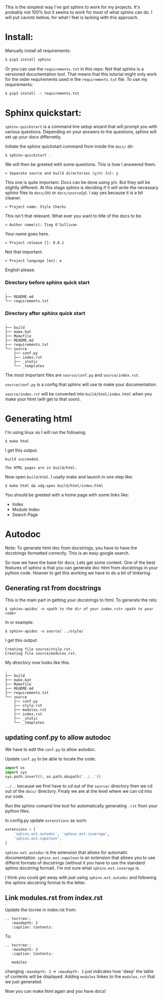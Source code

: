 This is the simplest way I've got sphinx to work for my projects. It's probably not 100% but it seems to work for most of what sphinx can do. I will put caviots bellow, for what I feel is lacking with this approach.

# Install:
Manually install all requirements:

```bash
$ pip3 install sphinx
```

Or you can use the `requirements.txt` in this repo. Not that sphinx is a versioned documentation tool. That means that this tutorial might only work for the older requirements used in the `requirements.txt` file. To use my requirements:

```bash
$ pip3 install -r requirements.txt
```

# Sphinx quickstart:

`sphinx-quickstart` is a command line setup wizard that will prompt you with various questions. Depending on your answers to the questions, sphinx will set up your docs differnetly.

Initiate the sphinx quickstart command from inside the `docs/` dir:

```
$ sphinx-quickstart .
```

We will then be greeted with some questions. This is how I answered them:

```
> Separate source and build directories (y/n) [n]: y
```

This one is quite important. Docs can be done using y/n. But they will be slightly different. At this stage sphinx is deciding if it will write the necessary sphinx files to `docs/`(n) or `docs/source`(y). I say yes because it is a bit cleaner.

```
> Project name: Style Checks
```

This isn't that relevant. What ever you want to title of the docs to be.

```
> Author name(s): Tieg O'Sullivan
```

Your name goes here.

```
> Project release []: 0.0.1
```

Not that important.

```
> Project language [en]: e
```

English please.

### Directory before sphinx quick start
```
.
├── README.md
└── requirements.txt
```

### Directory after sphinx quick start
```
.
├── build
├── make.bat
├── Makefile
├── README.md
├── requirements.txt
└── source
    ├── conf.py
    ├── index.rst
    ├── _static
    └── _templates
```

The most important files are `source/conf.py` and `source/index.rst`. 

`source/conf.py` is a config that sphinx will use to make your documentation.

`source/index.rst` will be converted into `build/html/index.html` when you make your html (will get to that soon).

# Generating html

I'm using linux so I will run the following:

```
$ make html
```

I get this output:

```
build succeeded.

The HTML pages are in build/html.
```

Now open `build/html`. I usally make and launch in one step like:

```
$ make html && xdg-open build/html/index.html
```

You should be greeted with a home page with some links like:
* Index
* Module Index
* Search Page

# Autodoc

Note: To generate html doc from docstrings, you have to have the docstrings formatted correctly. This is an easy google search.

So now we have the base for docs. Lets get some content. One of the best features of sphinx is that you can generate doc html from docstrings in your python code. Howver to get this working we have to do a bit of tinkering.


## Generating rst from docstrings

This is the main part in getting your docstrings to html. To generate the rsts:

```
$ sphinx-apidoc -o <path to the dir of your index.rst> <path to your code>
```

In or example:

```
$ sphinx-apidoc -o source/ ../style/
```

I get this output:
```
Creating file source/style.rst.
Creating file source/modules.rst.
```

My directory now looks like this:

```
.
├── build
├── make.bat
├── Makefile
├── README.md
├── requirements.txt
└── source
    ├── conf.py
    ├── style.rst
    ├── modules.rst
    ├── index.rst
    ├── _static
    └── _templates
```

## updating conf.py to allow autodoc

We have to edit the `conf.py` to allow autodoc.

Update `conf.py` to be able to locate the code.

```python
import os
import sys
sys.path.insert(0, os.path.abspath('../..'))
```

`../..` because we first have to cd out of the `source/` directory then we cd out of the `docs/` directory. Finaly we are at the level where we can cd into our code.

Run the sphinx comand line tool for automatically generating `.rst` from your python files.

In config.py update `extenstions` as such:
```python
extensions = [
    'sphinx.ext.autodoc', 'sphinx.ext.coverage',
    'sphinx.ext.napoleon',
]
```
`sphinx.ext.autodoc` is the extension that allows for automatic documentation. `sphinx.ext.napoleon` is an extension that allows you to use differnt formats of docstrings (without it you have to use the standard sphinx docstring format). I'm not sure what `sphinx.ext.coverage` is.

I think you could get away with just using `sphinx.ext.autodoc` and following the sphinx docstring format to the letter.

## Link modules.rst from index.rst

Update the tocree in index.rst from:

```
.. toctree::
   :maxdepth: 2
   :caption: Contents:
```

To:

```
.. toctree::
   :maxdepth: 3
   :caption: Contents:

   modules
```

changing `:maxdepth: 2` -> `:maxdepth: 3` just indicates how 'deep' the table of contents will be displayed. Adding `modules` linkes to the `modules.rst` that we just generated.

Now you can make html again and you have docs!